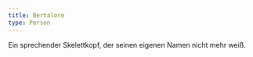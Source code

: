 ```yaml
---
title: Bertalore
type: Person
---
```


Ein sprechender Skelettkopf, der seinen eigenen Namen nicht mehr weiß.
